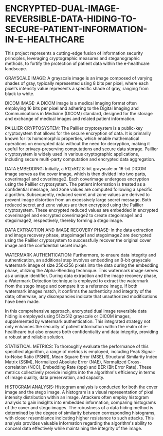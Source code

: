 # ENCRYPTED-DUAL-IMAGE-REVERSIBLE-DATA-HIDING-TO-SECURE-PATIENT-INFORMATION-IN-E-HEALTHCARE

This project represents a cutting-edge fusion of information security principles, leveraging cryptographic measures and steganographic methods, to fortify the protection of patient data within the e-healthcare landscape.

GRAYSCALE IMAGE: A grayscale image is an image composed of varying shades of gray, typically represented using 8 bits per pixel, where each pixel's intensity value represents a specific shade of gray, ranging from black to white.

DICOM IMAGE: A DICOM image is a medical imaging format often employing 16 bits per pixel and adhering to the Digital Imaging and Communications in Medicine (DICOM) standard, designed for the storage and exchange of medical images and related patient information.

PAILLIER CRYPTOSYSTEM: The Paillier cryptosystem is a public-key cryptosystem that allows for the secure encryption of data. It is primarily known for its homomorphic properties, which enable mathematical operations on encrypted data without the need for decryption, making it useful for privacy-preserving computations and secure data storage. Paillier cryptosystem is widely used in various cryptographic applications, including secure multi-party computation and encrypted data aggregation.

DATA EMBEDDING: Initially, a 512x512 8-bit grayscale or 16-bit DICOM image serves as the cover image, which is then divided into two parts, coverimage1 and coverimage2. Each coverimage undergoes encryption using the Paillier cryptosystem. The patient information is treated as a confidential message, and zone values are computed following a specific algorithm. Subsequently, reduced secret and zone values are derived to prevent image distortion from an excessively large secret message. Both reduced secret and zone values are then encrypted using the Paillier cryptosystem. These encrypted reduced values are embedded in encrypted coverimage1 and encrypted coverimage2 to create stegoimage1 and stegoimage2, respectively, thereby forming a stego image.

DATA EXTRACTION AND IMAGE RECOVERY PHASE: In the data extraction and image recovery phase, stegoimage1 and stegoimage2 are decrypted using the Paillier cryptosystem to successfully recover the original cover image and the confidential secret image.

WATERMARK AUTHENTICATION: Furthermore, to ensure data integrity and authentication, an additional step involves embedding an 8-bit grayscale watermark image of size 256x256 pixels into the data during the embedding phase, utilizing the Alpha-Blending technique. This watermark image serves as a unique identifier. During data extraction and the image recovery phase, a Watermark Detection technique is employed to extract the watermark from the stego image and compare it to a reference image. If both watermark images match, it confirms the authenticity and integrity of the data; otherwise, any discrepancies indicate that unauthorized modifications have been made.

In this comprehensive approach, encrypted dual image reversible data hiding is employed using 512x512 grayscale or DICOM images, supplemented by watermark authentication. This integrated strategy not only enhances the security of patient information within the realm of e-healthcare but also ensures both confidentiality and data integrity, providing a robust and reliable solution.

STATISTICAL METRICS: To thoroughly evaluate the performance of this specified algorithm, a range of metrics is employed, including Peak Signal-to-Noise Ratio (PSNR), Mean Square Error (MSE), Structural Similarity Index Matrix (SSIM), Normalized Absolute Error (NAE), Normalized Cross-correlation (NCC), Embedding Rate (bpp) and BER (Bit Error Rate). These metrics collectively provide insights into the algorithm's efficiency in terms of image quality, data preservation, and capacity.

HISTOGRAM ANALYSIS: Histogram analysis is conducted for both the cover image and the stego image. A histogram is a visual representation of pixel intensity distribution within an image. Attackers often employ histogram analysis to gain insights into embedded information, comparing histograms of the cover and stego images. The robustness of a data hiding method is determined by the degree of similarity between corresponding histograms, with closer resemblance indicating higher resistance to such attacks. This analysis provides valuable information regarding the algorithm's ability to conceal data effectively while maintaining the integrity of the image.


